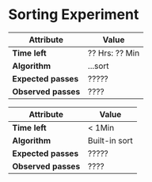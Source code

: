 Sorting Experiment
  ===================


  Attribute   | Value
  ------------|---------
  **Time left**   |  ?? Hrs: ?? Min
  **Algorithm**   |   ...sort
  **Expected passes** | ?????
  **Observed passes** | ????
  
  
   Attribute   | Value
  ------------|---------
  **Time left**   |  < 1Min
  **Algorithm**   |   Built-in sort
  **Expected passes** | ?????
  **Observed passes** | ????
